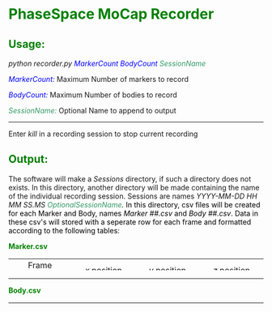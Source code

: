 <!-- #######  YAY, I AM THE SOURCE EDITOR! #########-->
<h1 style="color: #5e9ca0;"><span style="color: #008000;">PhaseSpace MoCap Recorder</span></h1>
<h2 style="color: #2e6c80;"><span style="color: #008000;">Usage:</span></h2>
<p><em>python recorder.py </em><span style="color: #0000ff;"><em>MarkerCount BodyCount&nbsp;</em></span><span style="color: #339966;"><em>SessionName</em></span></p>
<p><span style="color: #0000ff;"><em>MarkerCount:&nbsp;</em></span>Maximum Number of markers to record</p>
<p><span style="color: #0000ff;"><em>BodyCount:&nbsp;</em></span>Maximum Number of bodies to record</p>
<p><span style="color: #339966;"><em>SessionName:&nbsp;</em></span>Optional Name to append to output</p>
<hr />
<p>Enter&nbsp;<em>kill</em> in a recording session to stop current recording</p>
<h2 style="color: #2e6c80;"><span style="color: #008000;">Output:</span></h2>
<p>The software will make a&nbsp;<em>Sessions</em> directory, if such a directory does not exists. In this directory, another directory will be made containing the name of the individual recording session. Sessions are names&nbsp;<em>YYYY-MM-DD HH MM SS.MS <span style="color: #00ff00;"><span style="color: #339966;">OptionalSessionName</span><span style="color: #000000;">.</span>&nbsp;</span></em><span style="color: #00ff00;"><span style="color: #000000;">In this directory, csv files will be created for each Marker and Body, names&nbsp;<em>Marker ##.csv&nbsp;</em>and&nbsp;<em>Body ##.csv</em>. Data in these csv's will stored with a seperate row for each frame and formatted according to the following tables:</span></span></p>
<p><span style="color: #008000;"><strong>Marker.csv</strong></span></p>
<table style="height: 23px;" width="552">
<tbody>
<tr>
<td style="width: 131px; text-align: center;">Frame time(ms)</td>
<td style="width: 131px; text-align: center;"><em>x</em>&nbsp;position</td>
<td style="width: 131px; text-align: center;"><em>y</em>&nbsp;position</td>
<td style="width: 131px; text-align: center;"><em>z</em>&nbsp;position</td>
</tr>
</tbody>
</table>
<hr />
<p><span style="color: #008000;"><strong>Body.csv</strong></span></p>
<table style="height: 5px;" width="653">
<tbody>
<tr>
<td style="width: 75px; text-align: center;">Frame time(ms)</td>
<td style="width: 75px; text-align: center;"><em>x</em>&nbsp;position</td>
<td style="width: 75px; text-align: center;"><em>y</em>&nbsp;position</td>
<td style="width: 75px; text-align: center;"><em>z</em>&nbsp;position</td>
<td style="width: 75px; text-align: center;"><em>q0</em></td>
<td style="width: 75px; text-align: center;"><em>q1</em></td>
<td style="width: 75px; text-align: center;"><em>q2</em></td>
<td style="width: 76px; text-align: center;"><em>q3</em></td>
</tr>
</tbody>
</table>
